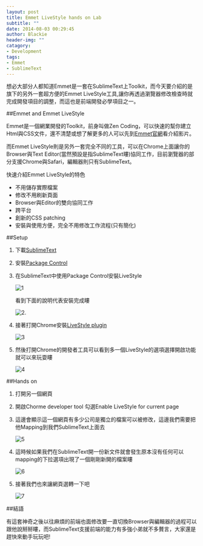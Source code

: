 ```yaml
---
layout: post
title: Emmet LiveStyle hands on Lab
subtitle: ""
date: 2014-08-03 00:29:45
author: Blackie
header-img: ""
catagory:
- Development
tags: 
- Emmet
- SublimeText
---
```


<!-- More -->


想必大部分人都知道Emmet是一套在SublimeText上Toolkit，而今天要介紹的是旗下的另外一套超方便的Emmet LiveStyle工具,讓你再透過瀏覽器修改檢查時就完成開發項目的調整，而這也是前端開發必學項目之一。

##Emmet and Emmet LiveStyle

Emmet是一個網業開發的Toolkit，前身叫做Zen Coding，可以快速的幫你建立Html與CSS文件，還不清楚或想了解更多的人可以先到[Emmet官網](http://docs.emmet.io/)看介紹影片。

而Emmet LiveStyle則是另外一套完全不同的工具，可以在Chrome上面讓你的Browser與Text Editor(當然預設是指SublimeText瞜)協同工作，目前瀏覽器的部分支援Chrome與Safari，編輯器則只有SublimeText。

快速介紹Emmet LiveStyle的特色

- 不用儲存實際檔案
- 修改不用刷新頁面
- Browser與Editor的雙向協同工作
- 跨平台
- 創新的CSS patching
- 安裝與使用方便，完全不用修改工作流程(只有簡化)

##Setup

1. 下載[SublimeText](http://www.sublimetext.com/)
2. 安裝[Package Control](https://sublime.wbond.net/installation)
3. 在SublimeText中使用Package Control安裝LiveStyle

	![1](https://dl.dropboxusercontent.com/u/20925528/%E6%8A%80%E8%A1%93Blog/blogs/20140803/1.png)

	看到下面的說明代表安裝完成瞜

	![2](https://dl.dropboxusercontent.com/u/20925528/%E6%8A%80%E8%A1%93Blog/blogs/20140803/2.png).

4. 接著打開Chrome安裝[LiveStyle plugin](https://chrome.google.com/webstore/detail/emmet-livestyle/diebikgmpmeppiilkaijjbdgciafajmg?hl=zh-TW)

	![3](https://dl.dropboxusercontent.com/u/20925528/%E6%8A%80%E8%A1%93Blog/blogs/20140803/3.png)

5. 然後打開Chrome的開發者工具可以看到多一個LiveStyle的選項選擇開啟功能就可以來玩耍瞜

	![4](https://dl.dropboxusercontent.com/u/20925528/%E6%8A%80%E8%A1%93Blog/blogs/20140803/4.png)

##Hands on

1. 打開另一個網頁
2. 開啟Chorme developer tool 勾選Enable LiveStyle for current page
3. 這邊會顯示這一個網頁有多少公司是獨立的檔案可以被修改，這邊我們需要把他Mapping到我們SublimeText上面去

	![5](https://dl.dropboxusercontent.com/u/20925528/%E6%8A%80%E8%A1%93Blog/blogs/20140803/5.png)

4. 這時候如果我們在SublimeText開一份新文件就會發生原本沒有任何可以mapping的下拉選項出現了一個剛剛新開的檔案瞜

	![6](https://dl.dropboxusercontent.com/u/20925528/%E6%8A%80%E8%A1%93Blog/blogs/20140803/6.png)

5. 接著我們也來讓網頁選轉一下吧
	
	![7](https://dl.dropboxusercontent.com/u/20925528/%E6%8A%80%E8%A1%93Blog/blogs/20140803/demo.gif)

##結語

有這套神奇之後以往麻煩的前端也面修改要一直切換Browser與編輯器的過程可以跟他說掰掰瞜，而SublimeText支援前端的能力有多強小弟就不多贅言，大家還是趕快來動手玩玩吧!

	